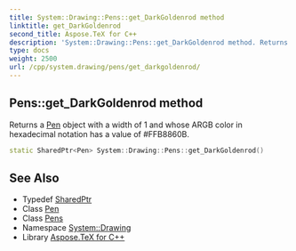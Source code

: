 ```yaml
---
title: System::Drawing::Pens::get_DarkGoldenrod method
linktitle: get_DarkGoldenrod
second_title: Aspose.TeX for C++
description: 'System::Drawing::Pens::get_DarkGoldenrod method. Returns a Pen object with a width of 1 and whose ARGB color in hexadecimal notation has a value of #FFB8860B in C++.'
type: docs
weight: 2500
url: /cpp/system.drawing/pens/get_darkgoldenrod/
---
```

## Pens::get_DarkGoldenrod method


Returns a [Pen](../../pen/) object with a width of 1 and whose ARGB color in hexadecimal notation has a value of #FFB8860B.

```cpp
static SharedPtr<Pen> System::Drawing::Pens::get_DarkGoldenrod()
```

## See Also

* Typedef [SharedPtr](../../../system/sharedptr/)
* Class [Pen](../../pen/)
* Class [Pens](../)
* Namespace [System::Drawing](../../)
* Library [Aspose.TeX for C++](../../../)
